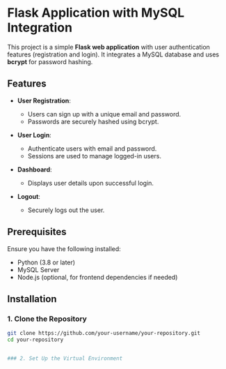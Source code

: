 # Flask Application with MySQL Integration

This project is a simple **Flask web application** with user authentication features (registration and login). 
It integrates a MySQL database and uses **bcrypt** for password hashing.

## Features

- **User Registration**:
  - Users can sign up with a unique email and password.
  - Passwords are securely hashed using bcrypt.
  
- **User Login**:
  - Authenticate users with email and password.
  - Sessions are used to manage logged-in users.

- **Dashboard**:
  - Displays user details upon successful login.

- **Logout**:
  - Securely logs out the user.

## Prerequisites

Ensure you have the following installed:
- Python (3.8 or later)
- MySQL Server
- Node.js (optional, for frontend dependencies if needed)

## Installation



### 1. Clone the Repository

```bash
git clone https://github.com/your-username/your-repository.git
cd your-repository


### 2. Set Up the Virtual Environment
